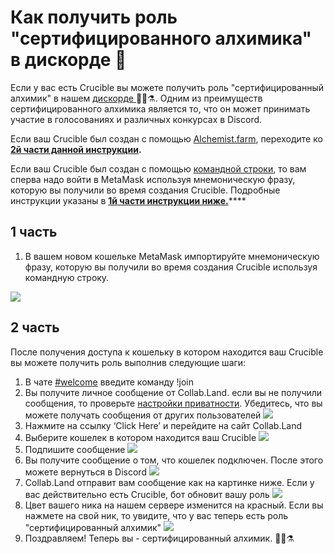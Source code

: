 # Как получить роль "сертифицированного алхимика" в дискорде 💬

Если у вас есть Crucible вы можете получить роль "сертифицированный алхимик" в нашем [дискорде ](https://discord.com/invite/qWQQMMKjKe)🧙‍♂️⚗. Одним из преимуществ сертифицированного алхимика является то, что он может принимать участие в голосованиях и различных конкурсах в Discord.

Если ваш Crucible был создан с помощью [Alchemist.farm](https://alchemist.farm/), переходите ко [**2й части данной инструкции**](https://app.gitbook.com/@alchemist-docs/s/mist/~/drafts/-MbXZAQ01TOOs20c0B5A/crucible/how-to-become-a-certified-alchemist-on-discord#part-2)**.** 

Если ваш Crucible был создан с помощью [командной строки](https://github.com/alchemistcoin/alchemist), то вам сперва надо войти в MetaMask используя мнемоническую фразу, которую вы получили во время создания Crucible. Подробные инструкции указаны в [**1й части инструкции ниже.**](https://app.gitbook.com/@alchemist-docs/s/mist/~/drafts/-MbXZAQ01TOOs20c0B5A/crucible/how-to-become-a-certified-alchemist-on-discord#part-1)\*\*\*\*

## 1 часть

1. В вашем новом кошельке MetaMask импортируйте мнемоническую фразу, которую вы получили во время создания Crucible используя командную строку.

![](https://i.imgur.com/4RxfjZs.png)

## **2 часть**

После получения доступа к кошельку в котором находится ваш Crucible вы можете получить роль выполнив следующие шаги:

1. В чате [\#welcome](http://discord.alchemist.wtf/) введите команду !join
2. Вы получите личное сообщение от Collab.Land. если вы не получили сообщения, то проверьте [настройки приватности](https://support.discord.com/hc/en-us/articles/217916488-Blocking-Privacy-Settings-). Убедитесь, что вы можете получать сообщения от других пользователей ![](https://i.imgur.com/2UvO1ZL.png)
3. Нажмите на ссылку ‘Click Here’ и перейдите на сайт  Collab.Land 
4. Выберите кошелек в котором находится ваш Crucible  ![](https://i.imgur.com/y4bXisJ.png)
5. Подпишите сообщение ![](https://i.imgur.com/nF29cFo.png)
6. Вы получите сообщение о том, что кошелек подключен. После этого можете вернуться в Discord ![](https://i.imgur.com/WVIelT9.png)
7. Collab.Land отправит вам сообщение как на картинке ниже. Если у вас действительно есть Crucible, бот обновит вашу роль ![](https://i.imgur.com/1UMmipM.png)
8. Цвет вашего ника на нашем сервере изменится на красный. Если вы нажмете на свой ник, то увидите, что у вас теперь есть роль "сертифицированный алхимик" ![](https://i.imgur.com/KTO91Q1.png)
9. Поздравляем! Теперь вы - сертифицированный алхимик.  🧙‍♂️⚗

